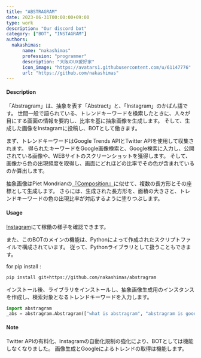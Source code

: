```yaml
---
title: "ABSTRAGRAM"
date: 2023-06-31T00:00:00+09:00
type: work
description: "Our discord bot"
category: ["BOT", "INSTAGRAM"]
authors: 
  nakashimas:
      name: "nakashimas"
      profession: "programmer"
      description: "大阪のUX愛好家"
      icon_image: "https://avatars1.githubusercontent.com/u/61147776"
      url: "https://github.com/nakashimas"
---
```


#### Description

「Abstragram」は、抽象を表す「Abstract」と、「Instagram」のかばん語です。
世間一般で語られている、トレンドキーワードを検索したときに、人々が目にする画面の情報を要約し、比率を基に抽象画像を生成します。
そして、生成した画像をInstagramに投稿し、BOTとして働きます。

まず、トレンドキーワードはGoogle Trends APIとTwitter APIを使用して収集されます。
得られたキーワードをGoogle画像検索と、Google検索に入力し、公開されている画像や、WEBサイトのスクリーンショットを獲得します。
そして、画像から色の出現頻度を取得し、画面にどれほどの比率でその色が含まれているのか算出します。

抽象画像はPiet Mondrianの[『Composition』](https://fr.wikipedia.org/wiki/Composition_avec_grand_plan_rouge,_jaune,_noir,_gris_et_bleu)に似せて、複数の長方形とその座標として生成します。
さらには、生成された長方形を、面積の大きさと、トレンドキーワードの色の出現比率が対応するように塗りつぶします。


#### Usage

[Instagram](https://instagram.com/abs.tragram?igshid=OGQ5ZDc2ODk2ZA==)にて稼働の様子を確認できます。

また、このBOTのメインの機能は、Pythonによって作成されたスクリプトファイルで構成されています。
従って、Pythonライブラリとして扱うこともできます。

for pip install :

```sh
pip install git+https://github.com/nakashimas/abstragram
```

インストール後、ライブラリをインストールし、抽象画像生成用のインスタンスを作成し、検索対象となるトレンドキーワードを入力します。

```py
import abstragram
_abs = abstragram.Abstragram(["what is abstragram", "abstragram is good"])
```


#### Note

Twitter APIの有料化、Instagramの自動化規制の強化により、BOTとしては機能しなくなりました。
画像生成とGoogleによるトレンドの取得は機能します。

